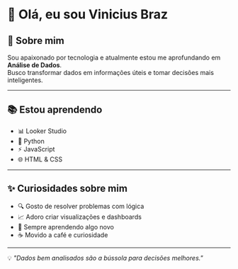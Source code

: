 # 👋 Olá, eu sou Vinicius Braz

## 🚀 Sobre mim
Sou apaixonado por tecnologia e atualmente estou me aprofundando em **Análise de Dados**.  
Busco transformar dados em informações úteis e tomar decisões mais inteligentes.

---

## 📚 Estou aprendendo
- 📊 Looker Studio  
- 🐍 Python  
- ⚡ JavaScript  
- 🌐 HTML & CSS  

---

## ✨ Curiosidades sobre mim
- 🔍 Gosto de resolver problemas com lógica  
- 📈 Adoro criar visualizações e dashboards  
- 🧠 Sempre aprendendo algo novo  
- ☕ Movido a café e curiosidade  

---

💡 *"Dados bem analisados são a bússola para decisões melhores."*
